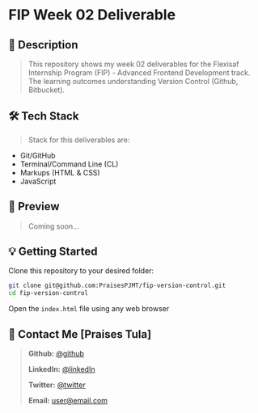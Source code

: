 # FIP Week 02 Deliverable

## 📗 Description

> This repository shows my week 02 deliverables for the Flexisaf Internship Program (FIP) - Advanced Frontend Development track. The learning outcomes understanding Version Control (Github, Bitbucket).

## 🛠 Tech Stack

> Stack for this deliverables are:

- Git/GitHub
- Terminal/Command Line (CL)
- Markups (HTML & CSS)
- JavaScript

## 🚀 Preview

> Coming soon...

## 💡 Getting Started

Clone this repository to your desired folder:

```sh
git clone git@github.com:PraisesPJMT/fip-version-control.git
cd fip-version-control
```

Open the `index.html` file using any web browser

## 👤 Contact Me [Praises Tula]

> **Github:** [@github](https://github.com/PraisesPJMT/)
>
> **LinkedIn:** [@linkedIn](https://www.linkedin.com/in/praises-tula/)
>
> **Twitter:** [@twitter](https://twitter.com/PraisesPJMT/)
>
> **Email:** [user@email.com](mailto:praisesmusa@gmail.com)
